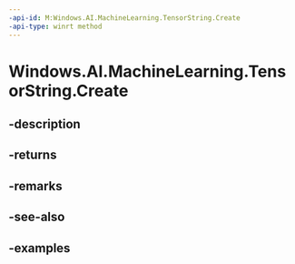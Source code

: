 ```yaml
---
-api-id: M:Windows.AI.MachineLearning.TensorString.Create
-api-type: winrt method
---
```


<!-- Method syntax.
public TensorString TensorString.Create()
-->

# Windows.AI.MachineLearning.TensorString.Create

## -description

## -returns

## -remarks

## -see-also

## -examples

